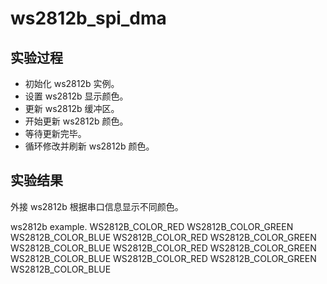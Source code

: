 # ws2812b_spi_dma

## 实验过程

+ 初始化 ws2812b 实例。
+ 设置 ws2812b 显示颜色。
+ 更新 ws2812b 缓冲区。
+ 开始更新 ws2812b 颜色。
+ 等待更新完毕。
+ 循环修改并刷新 ws2812b 颜色。

## 实验结果

外接 ws2812b 根据串口信息显示不同颜色。

ws2812b example.
WS2812B_COLOR_RED
WS2812B_COLOR_GREEN
WS2812B_COLOR_BLUE
WS2812B_COLOR_RED
WS2812B_COLOR_GREEN
WS2812B_COLOR_BLUE
WS2812B_COLOR_RED
WS2812B_COLOR_GREEN
WS2812B_COLOR_BLUE
WS2812B_COLOR_RED
WS2812B_COLOR_GREEN
WS2812B_COLOR_BLUE